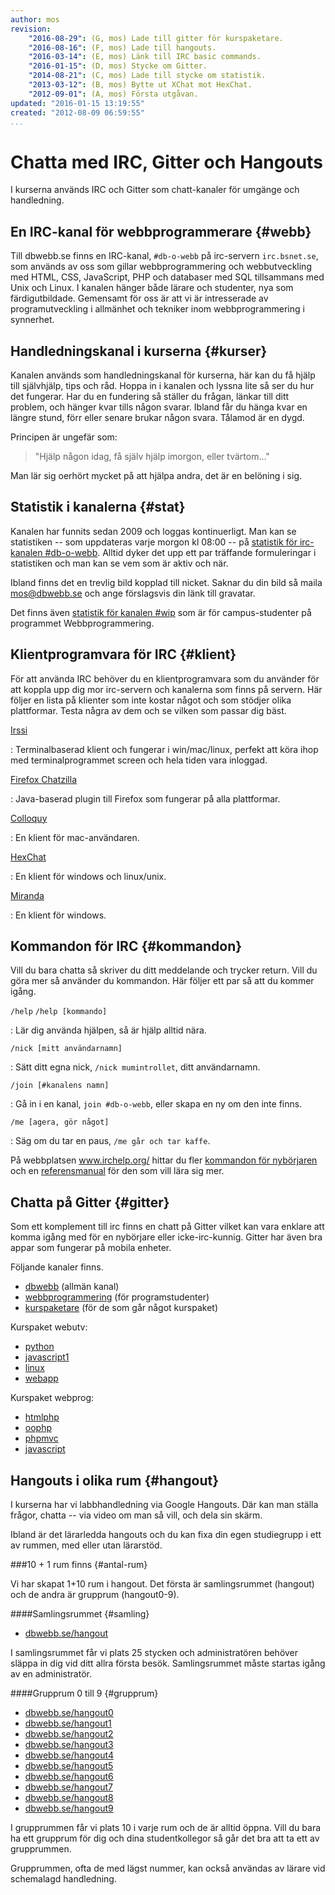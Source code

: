 ```yaml
---
author: mos
revision:
    "2016-08-29": (G, mos) Lade till gitter för kurspaketare.
    "2016-08-16": (F, mos) Lade till hangouts.
    "2016-03-14": (E, mos) Länk till IRC basic commands.
    "2016-01-15": (D, mos) Stycke om Gitter.
    "2014-08-21": (C, mos) Lade till stycke om statistik.
    "2013-03-12": (B, mos) Bytte ut XChat mot HexChat.
    "2012-09-01": (A, mos) Första utgåvan.
updated: "2016-01-15 13:19:55"
created: "2012-08-09 06:59:55"
...
```

Chatta med IRC, Gitter och Hangouts
==================================

I kurserna används IRC och Gitter som chatt-kanaler för umgänge och handledning.



En IRC-kanal för webbprogrammerare {#webb}
--------------------------------------------------------------

Till dbwebb.se finns en IRC-kanal, `#db-o-webb` på irc-servern `irc.bsnet.se`, som används av oss som gillar webbprogrammering och webbutveckling med HTML, CSS, JavaScript, PHP och databaser med SQL tillsammans med Unix och Linux. I kanalen hänger både lärare och studenter, nya som färdigutbildade. Gemensamt för oss är att vi är intresserade av programutveckling i allmänhet och tekniker inom webbprogrammering i synnerhet. 



Handledningskanal i kurserna {#kurser}
--------------------------------------------------------------

Kanalen används som handledningskanal för kurserna, här kan du få hjälp till självhjälp, tips och råd. Hoppa in i kanalen och lyssna lite så ser du hur det fungerar. Har du en fundering så ställer du frågan, länkar till ditt problem, och hänger kvar tills någon svarar. Ibland får du hänga kvar en längre stund, förr eller senare brukar någon svara. Tålamod är en dygd.

Principen är ungefär som:

> "Hjälp någon idag, få själv hjälp imorgon, eller tvärtom..."

Man lär sig oerhört mycket på att hjälpa andra, det är en belöning i sig.



Statistik i kanalerna {#stat}
--------------------------------------------------------------

Kanalen har funnits sedan 2009 och loggas kontinuerligt. Man kan se statistiken -- som uppdateras varje morgon kl 08:00 -- på [statistik för irc-kanalen #db-o-webb](irssistats/db-o-webb.html). Alltid dyker det upp ett par träffande formuleringar i statistiken och man kan se vem som är aktiv och när. 

Ibland finns det en trevlig bild kopplad till nicket. Saknar du din bild så maila mos@dbwebb.se och ange förslagsvis din länk till gravatar.

Det finns även [statistik för kanalen #wip](irssistats/wip.html) som är för campus-studenter på programmet Webbprogrammering.



Klientprogramvara för IRC {#klient}
--------------------------------------------------------------

För att använda IRC behöver du en klientprogramvara som du använder för att koppla upp dig mor irc-servern och kanalerna som finns på servern. Här följer en lista på klienter som inte kostar något och som stödjer olika plattformar. Testa några av dem och se vilken som passar dig bäst.
 
[Irssi](http://www.irssi.org/)

: Terminalbaserad klient och fungerar i win/mac/linux, perfekt att köra ihop med terminalprogrammet screen och hela tiden vara inloggad.

[Firefox Chatzilla](https://addons.mozilla.org/en-US/firefox/addon/chatzilla/)

: Java-baserad plugin till Firefox som fungerar på alla plattformar.

[Colloquy](http://colloquy.info/)

: En klient för mac-användaren.

[HexChat](http://hexchat.org/)

: En klient för windows och linux/unix.

[Miranda](http://www.miranda-im.org/)

: En klient för windows.



Kommandon för IRC {#kommandon}
--------------------------------------------------------------

Vill du bara chatta så skriver du ditt meddelande och trycker return. Vill du göra mer så använder du kommandon. Här följer ett par så att du kommer igång.

`/help`
`/help [kommando]`

: Lär dig använda hjälpen, så är hjälp alltid nära.

`/nick [mitt användarnamn]`

: Sätt ditt egna nick, `/nick mumintrollet`, ditt användarnamn.

`/join [#kanalens namn]`

: Gå in i en kanal, `join #db-o-webb`, eller skapa en ny om den inte finns.

`/me [agera, gör något]`

: Säg om du tar en paus, `/me går och tar kaffe`.

På webbplatsen www.irchelp.org/ hittar du fler [kommandon för nybörjaren](http://www.irchelp.org/irchelp/irctutorial.html) och en [referensmanual](http://www.irchelp.org/irchelp/misc/ccosmos.html) för den som vill lära sig mer.



Chatta på Gitter {#gitter}
--------------------------------------------------------------

Som ett komplement till irc finns en chatt på Gitter vilket kan vara enklare att komma igång med för en nybörjare eller icke-irc-kunnig. Gitter har även bra appar som fungerar på mobila enheter.

Följande kanaler finns.

* [dbwebb](https://gitter.im/mosbth/dbwebb) (allmän kanal)
* [webbprogrammering](https://gitter.im/mosbth/webbprogrammering) (för programstudenter)
* [kurspaketare](https://gitter.im/mosbth/kurspaket) (för de som går något kurspaket)

Kurspaket webutv:

* [python](https://gitter.im/mosbth/python)
* [javascript1](https://gitter.im/mosbth/javascript1)
* [linux](https://gitter.im/mosbth/linux)
* [webapp](https://gitter.im/mosbth/webapp)

Kurspaket webprog:

* [htmlphp](https://gitter.im/mosbth/htmlphp)
* [oophp](https://gitter.im/mosbth/oophp)
* [phpmvc](https://gitter.im/mosbth/phpmvc)
* [javascript](https://gitter.im/mosbth/javascript)



Hangouts i olika rum {#hangout}
--------------------------------------------------------------

I kurserna har vi labbhandledning via Google Hangouts. Där kan man ställa frågor, chatta -- via video om man så vill, och dela sin skärm.

Ibland är det lärarledda hangouts och du kan fixa din egen studiegrupp i ett av rummen, med eller utan lärarstöd.


###10 + 1 rum finns {#antal-rum}

Vi har skapat 1+10 rum i hangout. Det första är samlingsrummet (hangout) och de andra är grupprum (hangout0-9). 



####Samlingsrummet {#samling}

* [dbwebb.se/hangout](hangout)

I samlingsrummet får vi plats 25 stycken och administratören behöver släppa in dig vid ditt allra första besök. Samlingsrummet måste startas igång av en administratör.



####Grupprum 0 till 9 {#grupprum}

* [dbwebb.se/hangout0](hangout0)
* [dbwebb.se/hangout1](hangout1)
* [dbwebb.se/hangout2](hangout2)
* [dbwebb.se/hangout3](hangout3)
* [dbwebb.se/hangout4](hangout4)
* [dbwebb.se/hangout5](hangout5)
* [dbwebb.se/hangout6](hangout6)
* [dbwebb.se/hangout7](hangout7)
* [dbwebb.se/hangout8](hangout8)
* [dbwebb.se/hangout9](hangout9)

I grupprummen får vi plats 10 i varje rum och de är alltid öppna. Vill du bara ha ett grupprum för dig och dina studentkollegor så går det bra att ta ett av grupprummen.

Grupprummen, ofta de med lägst nummer, kan också användas av lärare vid schemalagd handledning.
